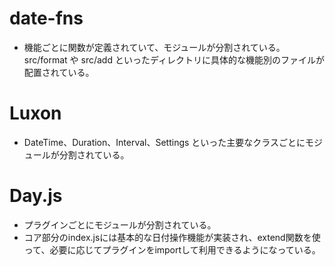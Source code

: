 # date-fns
* 機能ごとに関数が定義されていて、モジュールが分割されている。src/format や src/add といったディレクトリに具体的な機能別のファイルが配置されている。

# Luxon
* DateTime、Duration、Interval、Settings といった主要なクラスごとにモジュールが分割されている。

# Day.js
* プラグインごとにモジュールが分割されている。
* コア部分のindex.jsには基本的な日付操作機能が実装され、extend関数を使って、必要に応じてプラグインをimportして利用できるようになっている。